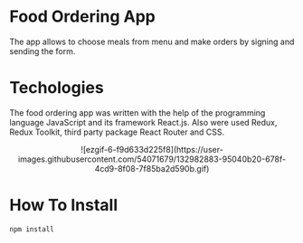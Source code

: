 # Food Ordering App

The app allows to choose meals from menu and make orders by signing and sending the form.

# Techologies

The food ordering app was written with the help of the programming language JavaScript and its framework React.js. Also were used Redux, Redux Toolkit, third party package React Router and CSS.


<div style="text-align: center">![ezgif-6-f9d633d225f8](https://user-images.githubusercontent.com/54071679/132982883-95040b20-678f-4cd9-8f08-7f85ba2d590b.gif)</div>

# How To Install
<code>npm install</code>
<npm start>
